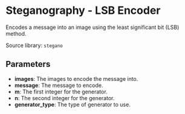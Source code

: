 # Steganography - LSB Encoder

Encodes a message into an image using the least significant bit (LSB) method.

Source library: `stegano`

## Parameters

- **images**: The images to encode the message into.
- **message**: The message to encode.
- **m**: The first integer for the generator.
- **n**: The second integer for the generator.
- **generator_type**: The type of generator to use.